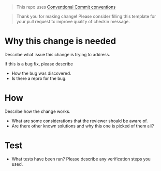 > This repo uses [Conventional Commit conventions](https://www.conventionalcommits.org/en/v1.0.0/)

> Thank you for making change! Please consider filling this template for your pull request to improve quality of checkin message.

# Why this change is needed

Describe what issue this change is trying to address.

If this is a bug fix, please describe

- How the bug was discovered.
- Is there a repro for the bug.

# How

Describe how the change works.

- What are some considerations that the reviewer should be aware of.
- Are there other known solutions and why this one is picked of them all?

# Test

- What tests have been run? Please describe any verification steps you used.
